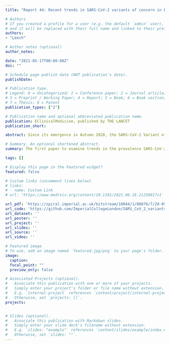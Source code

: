 ```yaml
---
title: "Report 44: Recent trends in SARS-CoV-2 variants of concern in England"

# Authors
# If you created a profile for a user (e.g. the default `admin` user), write the username (folder name) here 
# and it will be replaced with their full name and linked to their profile.
authors:
- "Leech"

# Author notes (optional)
author_notes:

date: "2021-05-17T00:00:00Z"
doi: ""

# Schedule page publish date (NOT publication's date).
publishDate: 

# Publication type.
# Legend: 0 = Uncategorized; 1 = Conference paper; 2 = Journal article;
# 3 = Preprint / Working Paper; 4 = Report; 5 = Book; 6 = Book section;
# 7 = Thesis; 8 = Patent
publication_types: ["2"]

# Publication name and optional abbreviated publication name.
publication: EClinicalMedicine, published by THE LANCET
publication_short:

abstract: Since its emergence in Autumn 2020, the SARS-CoV-2 Variant of Concern (VOC) B.1.1.7 rapidly became the dominant lineage across much of Europe. Simultaneously, several other VOCs were identified globally. Unlike B.1.1.7, some of these VOCs possess mutations thought to confer partial immune escape. Understanding when, whether, and how these additional VOCs pose a threat in settings where B.1.1.7 is currently dominant is vital. This is particularly true for England, which has high coverage from vaccines that are likely more protective against B.1.1.7 than some other VOCs. We examine trends in B.1.1.7’s prevalence in London and other English regions using passive-case detection PCR data, cross-sectional community infection surveys, genomic surveillance, and wastewater monitoring. Our results suggest shifts in the composition of SARS-CoV-2 lineages driving transmission in England between March and April 2021. Local transmission of non-B.1.1.7 VOCs may be increasing; this warrants urgent further investigation.

# Summary. An optional shortened abstract.
summary: The first paper to examine trends in the prevalence SARS-CoV-2 Variants of Concern (VOCs) in London and other English regions. Our results suggest shifts in the composition of SARS-CoV-2 lineages were driving transmission in England between March and April 2021, and that local transmission of non-B.1.1.7 VOCs may be increasing--warranting urgent further investigation.

tags: []

# Display this page in the Featured widget?
featured: false

# Custom links (uncomment lines below)
# links:
# - name: Custom Link
# url: 'https://www.medrxiv.org/content/10.1101/2021.06.16.21258817v1'

url_pdf: 'https://spiral.imperial.ac.uk/bitstream/10044/1/88876/7/20-05-21-COVID19-Report%2044.pdf'
url_code: 'https://github.com/ImperialCollegeLondon/SARS_CoV_2_variants_uk'
url_dataset: ''
url_poster: ''
url_project: ''
url_slides: ''
url_source: ''
url_video: ''

# Featured image
# To use, add an image named `featured.jpg/png` to your page's folder. 
image:
  caption:
  focal_point: ""
  preview_only: false

# Associated Projects (optional).
#   Associate this publication with one or more of your projects.
#   Simply enter your project's folder or file name without extension.
#   E.g. `internal-project` references `content/project/internal-project/index.md`.
#   Otherwise, set `projects: []`.
projects:


# Slides (optional).
#   Associate this publication with Markdown slides.
#   Simply enter your slide deck's filename without extension.
#   E.g. `slides: "example"` references `content/slides/example/index.md`.
#   Otherwise, set `slides: ""`.
---
```

